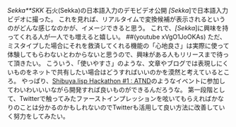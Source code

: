 *Sekka**SKK* 石火(Sekka)の日本語入力のデモビデオ公開
*[Sekka*]で日本語入力ビデオに撮った。
これを見れば、リアルタイムで変換候補が表示されるというのがどんな感じなのかが、イメージできると思う。
これで、*[Sekka*]に興味を持ってくれる人が一人でも増えると嬉しい。
 ##(youtube xVgO1JoOKAs)
ただ、ミスタイプした場合にそれを救済してくれる機能の「心地良さ」は実際に使って体験してもらわないとわからないと思うので、興味がある人もリリースまで待って頂きたい。
こういう、「使いやすさ」のような、文章やブログでは表現しにくいものをネットで共有したい場合はどうすればいいのかを漠然と考えているところ。
やっぱり、[Shibuya.lisp Hackathon #1 : ATND](http://atnd.org/events/7595)のようなイベントに参加してわいわいいいながら開発すれば良いものができるんだろうな。
第一段階として、Twitterで触ってみたファーストインプレッションを呟いてもらえればかなりのことは分かるのかもしれないのでTwitterも活用して良い方法に改善していく努力をしてみたい。
